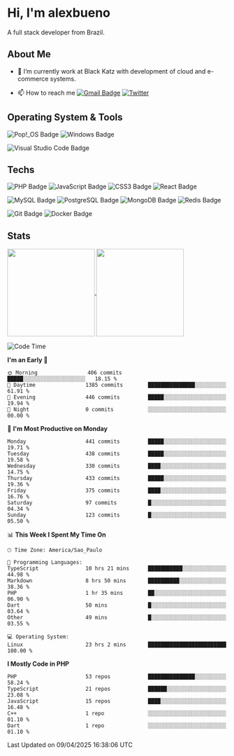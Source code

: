 # Hi, I'm alexbueno

A full stack developer from Brazil.

## About Me

- 🌱 I’m currently work at Black Katz with development of cloud and e-commerce systems.

- 📫 How to reach me [![Gmail Badge](https://img.shields.io/badge/-gmail-c14438?style=for-the-badge&logo=Gmail&logoColor=ffffff)](mailto:alexsandrofbueno@gmail.com) [![Twitter](https://img.shields.io/badge/twitter-1DA1F2.svg?style=for-the-badge&logo=twitter&logoColor=ffffff)](https://twitter.com/Alex_Bueno_7)

## Operating System & Tools

![Pop!_OS Badge](https://img.shields.io/badge/Pop!__OS-48B9C7?logo=popos&logoColor=fff&style=flat)
![Windows Badge](https://img.shields.io/badge/Windows-0078D6?logo=windows&logoColor=fff&style=flat)

![Visual Studio Code Badge](https://img.shields.io/badge/Visual%20Studio%20Code-007ACC?logo=visualstudiocode&logoColor=fff&style=flat)

## Techs

![PHP Badge](https://img.shields.io/badge/PHP-777BB4?logo=php&logoColor=fff&style=flat)
![JavaScript Badge](https://img.shields.io/badge/JavaScript-F7DF1E?logo=javascript&logoColor=000&style=flat)
![CSS3 Badge](https://img.shields.io/badge/CSS3-1572B6?logo=css3&logoColor=fff&style=flat)
![React Badge](https://img.shields.io/badge/React-61DAFB?logo=react&logoColor=000&style=flat)

![MySQL Badge](https://img.shields.io/badge/MySQL-4479A1?logo=mysql&logoColor=fff&style=flat)
![PostgreSQL Badge](https://img.shields.io/badge/PostgreSQL-4169E1?logo=postgresql&logoColor=fff&style=flat)
![MongoDB Badge](https://img.shields.io/badge/MongoDB-47A248?logo=mongodb&logoColor=fff&style=flat)
![Redis Badge](https://img.shields.io/badge/Redis-DC382D?logo=redis&logoColor=fff&style=flat)

![Git Badge](https://img.shields.io/badge/Git-F05032?logo=git&logoColor=fff&style=flat)
![Docker Badge](https://img.shields.io/badge/Docker-2496ED?logo=docker&logoColor=fff&style=flat)


## Stats

<a href="https://github.com/anuraghazra/github-readme-stats">
  <img height=200 align="center" src="https://github-readme-stats.vercel.app/api?username=alexbueno7&theme=dark" />
</a>
<a href="https://github.com/anuraghazra/convoychat">
  <img height=200 align="center" src="https://github-readme-stats.vercel.app/api/top-langs?username=alexbueno7&layout=compact&langs_count=8&card_width=320&theme=dark" />
</a>

<!--START_SECTION:waka-->
![Code Time](http://img.shields.io/badge/Code%20Time-1%2C437%20hrs%2028%20mins-blue)

**I'm an Early 🐤** 

```text
🌞 Morning                406 commits         █████░░░░░░░░░░░░░░░░░░░░   18.15 % 
🌆 Daytime                1385 commits        ███████████████░░░░░░░░░░   61.91 % 
🌃 Evening                446 commits         █████░░░░░░░░░░░░░░░░░░░░   19.94 % 
🌙 Night                  0 commits           ░░░░░░░░░░░░░░░░░░░░░░░░░   00.00 % 
```
📅 **I'm Most Productive on Monday** 

```text
Monday                   441 commits         █████░░░░░░░░░░░░░░░░░░░░   19.71 % 
Tuesday                  438 commits         █████░░░░░░░░░░░░░░░░░░░░   19.58 % 
Wednesday                330 commits         ████░░░░░░░░░░░░░░░░░░░░░   14.75 % 
Thursday                 433 commits         █████░░░░░░░░░░░░░░░░░░░░   19.36 % 
Friday                   375 commits         ████░░░░░░░░░░░░░░░░░░░░░   16.76 % 
Saturday                 97 commits          █░░░░░░░░░░░░░░░░░░░░░░░░   04.34 % 
Sunday                   123 commits         █░░░░░░░░░░░░░░░░░░░░░░░░   05.50 % 
```


📊 **This Week I Spent My Time On** 

```text
🕑︎ Time Zone: America/Sao_Paulo

💬 Programming Languages: 
TypeScript               10 hrs 21 mins      ███████████░░░░░░░░░░░░░░   44.98 % 
Markdown                 8 hrs 50 mins       ██████████░░░░░░░░░░░░░░░   38.36 % 
PHP                      1 hr 35 mins        ██░░░░░░░░░░░░░░░░░░░░░░░   06.90 % 
Dart                     50 mins             █░░░░░░░░░░░░░░░░░░░░░░░░   03.64 % 
Other                    49 mins             █░░░░░░░░░░░░░░░░░░░░░░░░   03.55 % 

💻 Operating System: 
Linux                    23 hrs 2 mins       █████████████████████████   100.00 % 
```

**I Mostly Code in PHP** 

```text
PHP                      53 repos            ███████████████░░░░░░░░░░   58.24 % 
TypeScript               21 repos            ██████░░░░░░░░░░░░░░░░░░░   23.08 % 
JavaScript               15 repos            ████░░░░░░░░░░░░░░░░░░░░░   16.48 % 
C++                      1 repo              ░░░░░░░░░░░░░░░░░░░░░░░░░   01.10 % 
Dart                     1 repo              ░░░░░░░░░░░░░░░░░░░░░░░░░   01.10 % 
```




 Last Updated on 09/04/2025 16:38:06 UTC
<!--END_SECTION:waka-->
